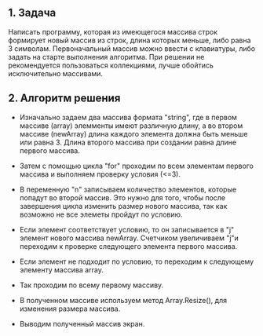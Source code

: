 ## 1. Задача
Написать программу, которая из имеющегося массива строк формирует новый массив из строк, длина которых меньше, либо равна 3 символам. Первоначальный массив можно ввести с клавиатуры, либо задать на старте выполнения алгоритма. При решении не рекомендуется пользоваться коллекциями, лучше обойтись исключительно массивами.

## 2. Алгоритм решения
- Изначально задаем два массива формата "string", где в первом массиве (array) элемменты имеют различную длину, а во втором массиве (newArray) длина каждого элемента должна быть меньше или равна 3. Длина второго массива при создании равна длине первого массива.

- Затем с помощью цикла "for" проходим по всем элементам первого массива и выполняем проверку условия (<=3).
- В переменную "n" записываем количество элементов, которые попадут во второй массив. Это нужно для того, чтобы после завершения цикла изменить размер нового массива, так как возможно не все элеметы пройдут по условию.
- Если элемент соответствует условию, то он записывается в "j" элемент нового массива newArray. Счетчиком увеличиваем "j"и переходим к проверке следующего элемента первого массива.
- Если элемент не подходит по условию, то переходим к следующему элементу массива array.
- Так проходим по всему первому массиву.
- В полученном массиве используем метод Array.Resize(), для изменения размера массива.
- Выводим полученный массив экран.